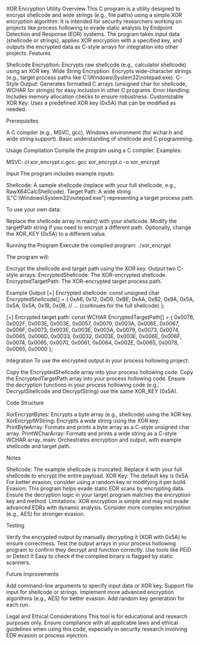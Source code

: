 XOR Encryption Utility
Overview
This C program is a utility designed to encrypt shellcode and wide strings (e.g., file paths) using a simple XOR encryption algorithm. It is intended for security researchers working on projects like process hollowing to evade static analysis by Endpoint Detection and Response (EDR) systems. The program takes input data (shellcode or strings), applies XOR encryption with a specified key, and outputs the encrypted data as C-style arrays for integration into other projects.
Features

Shellcode Encryption: Encrypts raw shellcode (e.g., calculator shellcode) using an XOR key.
Wide String Encryption: Encrypts wide-character strings (e.g., target process paths like C:\Windows\System32\notepad.exe).
C-Style Output: Generates formatted C arrays (unsigned char for shellcode, WCHAR for strings) for easy inclusion in other C programs.
Error Handling: Includes memory allocation checks to ensure robustness.
Customizable XOR Key: Uses a predefined XOR key (0x5A) that can be modified as needed.

Prerequisites

A C compiler (e.g., MSVC, gcc).
Windows environment (for wchar.h and wide string support).
Basic understanding of shellcode and C programming.

Usage
Compilation
Compile the program using a C compiler. Examples:

MSVC: cl xor_encrypt.c
gcc: gcc xor_encrypt.c -o xor_encrypt

Input
The program includes example inputs:

Shellcode: A sample shellcode (replace with your full shellcode, e.g., RawX64CalcShellcode).
Target Path: A wide string (L"C:\\Windows\\System32\\notepad.exe") representing a target process path.

To use your own data:

Replace the shellcode array in main() with your shellcode.
Modify the targetPath string if you need to encrypt a different path.
Optionally, change the XOR_KEY (0x5A) to a different value.

Running the Program
Execute the compiled program:
./xor_encrypt

The program will:

Encrypt the shellcode and target path using the XOR key.
Output two C-style arrays:
EncryptedShellcode: The XOR-encrypted shellcode.
EncryptedTargetPath: The XOR-encrypted target process path.



Example Output
[+] Encrypted shellcode:
const unsigned char EncryptedShellcode[] = {
    0xA6, 0x12, 0xD9, 0xBE, 0xAA, 0xB2, 0x9A, 0x5A, 0x5A, 0x5A, 0x1B, 0x0B,
    // ... (continues for the full shellcode)
};

[+] Encrypted target path:
const WCHAR EncryptedTargetPath[] = {
    0x0076, 0x002F, 0x003E, 0x003E, 0x0057, 0x0070, 0x003A, 0x006E, 0x0067, 0x006F,
    0x0073, 0x003E, 0x003E, 0x003A, 0x0079, 0x0073, 0x0074, 0x0065, 0x006D, 0x0033,
    0x0032, 0x003E, 0x003E, 0x006E, 0x006F, 0x0074, 0x0065, 0x0070, 0x0061, 0x0064,
    0x002E, 0x0065, 0x0078, 0x0065, 0x0000
};

Integration
To use the encrypted output in your process hollowing project:

Copy the EncryptedShellcode array into your process hollowing code.
Copy the EncryptedTargetPath array into your process hollowing code.
Ensure the decryption functions in your process hollowing code (e.g., DecryptShellcode and DecryptString) use the same XOR_KEY (0x5A).

Code Structure

XorEncryptBytes: Encrypts a byte array (e.g., shellcode) using the XOR key.
XorEncryptWString: Encrypts a wide string using the XOR key.
PrintByteArray: Formats and prints a byte array as a C-style unsigned char array.
PrintWCharArray: Formats and prints a wide string as a C-style WCHAR array.
main: Orchestrates encryption and output, with example shellcode and target path.

Notes

Shellcode: The example shellcode is truncated. Replace it with your full shellcode to encrypt the entire payload.
XOR Key: The default key is 0x5A. For better evasion, consider using a random key or modifying it per build.
Evasion: This program helps evade static EDR scans by encrypting data. Ensure the decryption logic in your target program matches the encryption key and method.
Limitations: XOR encryption is simple and may not evade advanced EDRs with dynamic analysis. Consider more complex encryption (e.g., AES) for stronger evasion.

Testing

Verify the encrypted output by manually decrypting it (XOR with 0x5A) to ensure correctness.
Test the output arrays in your process hollowing program to confirm they decrypt and function correctly.
Use tools like PEiD or Detect It Easy to check if the compiled binary is flagged by static scanners.

Future Improvements

Add command-line arguments to specify input data or XOR key.
Support file input for shellcode or strings.
Implement more advanced encryption algorithms (e.g., AES) for better evasion.
Add random key generation for each run.

Legal and Ethical Considerations
This tool is for educational and research purposes only. Ensure compliance with all applicable laws and ethical guidelines when using this code, especially in security research involving EDR evasion or process injection.
